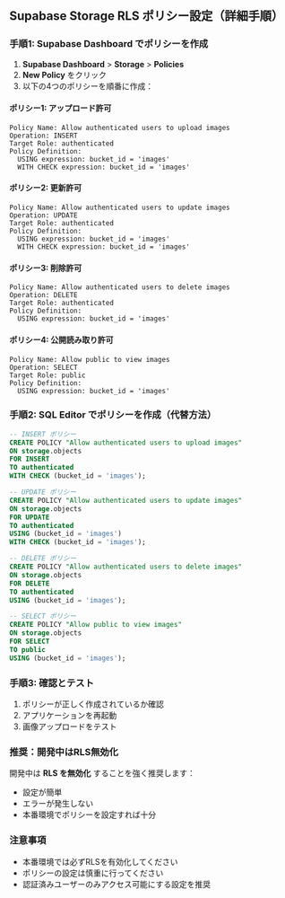 ## Supabase Storage RLS ポリシー設定（詳細手順）

### 手順1: Supabase Dashboard でポリシーを作成

1. **Supabase Dashboard** > **Storage** > **Policies**
2. **New Policy** をクリック
3. 以下の4つのポリシーを順番に作成：

#### ポリシー1: アップロード許可
```
Policy Name: Allow authenticated users to upload images
Operation: INSERT
Target Role: authenticated
Policy Definition:
  USING expression: bucket_id = 'images'
  WITH CHECK expression: bucket_id = 'images'
```

#### ポリシー2: 更新許可
```
Policy Name: Allow authenticated users to update images
Operation: UPDATE
Target Role: authenticated
Policy Definition:
  USING expression: bucket_id = 'images'
  WITH CHECK expression: bucket_id = 'images'
```

#### ポリシー3: 削除許可
```
Policy Name: Allow authenticated users to delete images
Operation: DELETE
Target Role: authenticated
Policy Definition:
  USING expression: bucket_id = 'images'
```

#### ポリシー4: 公開読み取り許可
```
Policy Name: Allow public to view images
Operation: SELECT
Target Role: public
Policy Definition:
  USING expression: bucket_id = 'images'
```

### 手順2: SQL Editor でポリシーを作成（代替方法）

```sql
-- INSERT ポリシー
CREATE POLICY "Allow authenticated users to upload images"
ON storage.objects
FOR INSERT
TO authenticated
WITH CHECK (bucket_id = 'images');

-- UPDATE ポリシー
CREATE POLICY "Allow authenticated users to update images"
ON storage.objects
FOR UPDATE
TO authenticated
USING (bucket_id = 'images')
WITH CHECK (bucket_id = 'images');

-- DELETE ポリシー
CREATE POLICY "Allow authenticated users to delete images"
ON storage.objects
FOR DELETE
TO authenticated
USING (bucket_id = 'images');

-- SELECT ポリシー
CREATE POLICY "Allow public to view images"
ON storage.objects
FOR SELECT
TO public
USING (bucket_id = 'images');
```

### 手順3: 確認とテスト

1. ポリシーが正しく作成されているか確認
2. アプリケーションを再起動
3. 画像アップロードをテスト

### 推奨：開発中はRLS無効化

開発中は **RLS を無効化** することを強く推奨します：
- 設定が簡単
- エラーが発生しない
- 本番環境でポリシーを設定すれば十分

### 注意事項

- 本番環境では必ずRLSを有効化してください
- ポリシーの設定は慎重に行ってください
- 認証済みユーザーのみアクセス可能にする設定を推奨
